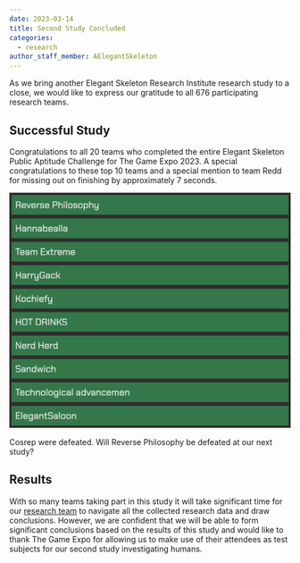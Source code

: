 ```yaml
---
date: 2023-03-14
title: Second Study Concluded
categories:
  - research
author_staff_member: AElegantSkeleton
---
```


As we bring another Elegant Skeleton Research Institute research study to a close, we would like to express our gratitude to all 676 participating research teams.

## Successful Study

Congratulations to all 20 teams who completed the entire Elegant Skeleton Public Aptitude Challenge for The Game Expo 2023. A special congratulations to these top 10 teams and a special mention to team Redd for missing out on finishing by approximately 7 seconds.

![Final Scoreboard showing the first 10 teams to complete the entire study. In order they are: Reverse Philosophy, Hannabealla, Team Extreme, HarryGack, Kochiefy, HOT DRINKS, Nerd Herd, Sandwich, Technological Advancemen, ElegantSaloon.](/images/Final_Scoreboard_TGX_2023.png)

Cosrep were defeated. Will Reverse Philosophy be defeated at our next study?

## Results

With so many teams taking part in this study it will take significant time for our [research team](/ourteam/) to navigate all the collected research data and draw conclusions. However, we are confident that we will be able to form significant conclusions based on the results of this study and would like to thank The Game Expo for allowing us to make use of their attendees as test subjects for our second study investigating humans.
